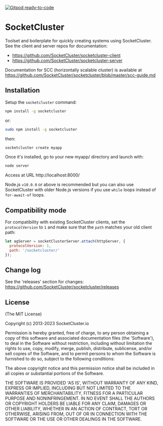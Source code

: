 [![Gitpod ready-to-code](https://img.shields.io/badge/Gitpod-ready--to--code-blue?logo=gitpod)](https://gitpod.io/#https://github.com/SocketCluster/socketcluster)

# SocketCluster

Toolset and boilerplate for quickly creating systems using SocketCluster.
See the client and server repos for documentation:

- https://github.com/SocketCluster/socketcluster-client
- https://github.com/SocketCluster/socketcluster-server

Documentation for SCC (horizontally scalable cluster) is available at https://github.com/SocketCluster/socketcluster/blob/master/scc-guide.md

## Installation

Setup the `socketcluster` command:

```bash
npm install -g socketcluster
```

or:

```bash
sudo npm install -g socketcluster
```

then:

```bash
socketcluster create myapp
```

Once it's installed, go to your new myapp/ directory and launch with:

```bash
node server
```

Access at URL http://localhost:8000/

Node.js `v10.0.0` or above is recommended but you can also use SocketCluster with older Node.js versions if you use `while` loops instead of `for-await-of` loops.

## Compatibility mode

For compatibility with existing SocketCluster clients, set the `protocolVersion` to `1` and make sure that the `path` matches your old client path:

```js
let agServer = socketClusterServer.attach(httpServer, {
  protocolVersion: 1,
  path: '/socketcluster/'
});
```

## Change log

See the 'releases' section for changes: https://github.com/SocketCluster/socketcluster/releases

## License

(The MIT License)

Copyright (c) 2013-2023 SocketCluster.io

Permission is hereby granted, free of charge, to any person obtaining a copy of this software and associated documentation files (the 'Software'), to deal in the Software without restriction, including without limitation the rights to use, copy, modify, merge, publish, distribute, sublicense, and/or sell copies of the Software, and to permit persons to whom the Software is furnished to do so, subject to the following conditions:

The above copyright notice and this permission notice shall be included in all copies or substantial portions of the Software.

THE SOFTWARE IS PROVIDED 'AS IS', WITHOUT WARRANTY OF ANY KIND, EXPRESS OR IMPLIED, INCLUDING BUT NOT LIMITED TO THE WARRANTIES OF MERCHANTABILITY, FITNESS FOR A PARTICULAR PURPOSE AND NONINFRINGEMENT. IN NO EVENT SHALL THE AUTHORS OR COPYRIGHT HOLDERS BE LIABLE FOR ANY CLAIM, DAMAGES OR OTHER LIABILITY, WHETHER IN AN ACTION OF CONTRACT, TORT OR OTHERWISE, ARISING FROM, OUT OF OR IN CONNECTION WITH THE SOFTWARE OR THE USE OR OTHER DEALINGS IN THE SOFTWARE.
